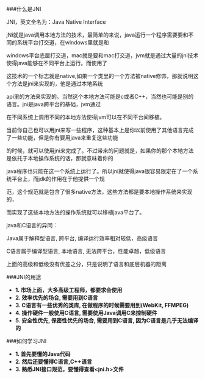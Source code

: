 ###什么是JNI

JNI，英文全名为：Java Native Interface

jNi就是java调用本地方法的技术，最简单的来说，java运行一个程序需要要和不同的系统平台打交道，在windows里就是和

windows平台底层打交道，mac就是要和mac打交道，jvm就是通过大量的jni技术使得java能够在不同平台上运行。而使用了

这技术的一个标志就是native,如果一个类里的一个方法被native修饰，那就说明这个方法是jni来实现的，他是通过本地系统

api里的方法来实现的。当然这个本地方法可能是c或者C++，当然也可能是别的语言。jni是java跨平台的基础，jvm通过

在不同系统上调用不同的本地方法使得jvm可以在不同平台间移植。

当前你自己也可以用jni来写一些程序，这种基本上是你以前使用了其他语言完成了一些功能，但是你有要用java来重复这些功能

的时候，就可以使用jni来完成了。不过带来的问题就是，如果你的那个本地方法是依托于本地操作系统的话，那就意味着你的

java程序也只能在这一个系统上运行了。所以jni就使得java很容易限定在了一个系统平台上，而jdk的作用在于他提供一个规

范，这个规范就是包含了很多native方法，这些方法都是要本地操作系统来实现的，

而实现了这些本地方法的操作系统就可以移植java平台了。

java和C语言的异同：

Java属于解释型语言, 跨平台, 编译运行效率相对较低，高级语言

C语言属于编译型语言, 本地语言, 无法跨平台，性能卓越，低级语言

上面的高级和低级没有优差之分，只是说明了语言和底层机器的距离

###JNI的用途

- **1. 市场上面，大多高级工程师，都要求会使用**
- **2. 效率优先的场合, 需要用到C语言**
- **3. C语言有一些优秀的类库, 在做程序的时候需要用到(WebKit, FFMPEG)**
- **4. 操作硬件一般使用C语言, 需要使用Java调用C来控制硬件**
- **5. 安全性优先, 保密性优先的场合, 需要用到C语言, 因为C语言是几乎无法编译的**

###如何学习JNI

- **1. 首先要懂的Java代码**
- **2. 然后还要懂得C语言,C++语言**
- **3. 熟悉JNI接口规范，要懂得查看<jni.h>文件**
